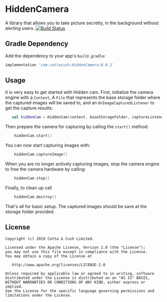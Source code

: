 # HiddenCamera
A library that allows you to take picture secretly, in the background without alerting users.
[![Build Status](https://travis-ci.org/CottaCush/HiddenCam.svg?branch=master)](https://travis-ci.org/CottaCush/HiddenCam)

## Gradle Dependency

Add the dependency to your app's `build.gradle`:

```groovy
implementation 'com.cottacush:HiddenCamera:0.0.1'
```

## Usage

It is very easy to get started with Hidden cam. 
First, initialize the camera engine with a `Context`, A `File` that 
represents the base storage folder where the captured images will be saved to, 
and an `OnImageCapturedListener` to get the capture results:

```kotlin
   val hiddenCam = HiddenCam(context, baseStorageFolder, captureListener)
```
Then prepare the camera for capturing by calling the `start()` method:
 
```kotlin
    hiddenCam.start()
```
You can now start capturing images with:
```kotlin
    hiddenCam.captureImage()
```
When you are no longer actively capturing images, stop the camera engine to free the camera hardware by calling:

```kotlin
    hiddenCam.stop()
```
Finally, to clean up call

```kotlin
    hiddenCam.destroy()
```

That's all for basic setup. The captured images should be save at the storage folder provided.


##  License

    Copyright (c) 2019 Cotta & Cush Limited.

    Licensed under the Apache License, Version 2.0 (the "License");
    you may not use this file except in compliance with the License.
    You may obtain a copy of the License at

       http://www.apache.org/licenses/LICENSE-2.0

    Unless required by applicable law or agreed to in writing, software
    distributed under the License is distributed on an "AS IS" BASIS,
    WITHOUT WARRANTIES OR CONDITIONS OF ANY KIND, either express or implied.
    See the License for the specific language governing permissions and
    limitations under the License.
